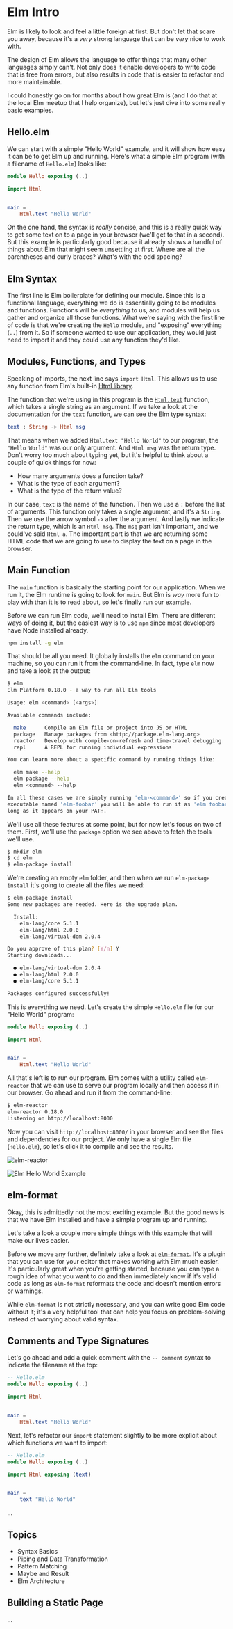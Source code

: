 # Elm Intro

Elm is likely to look and feel a little foreign at first. But don't let that
scare you away, because it's a _very_ strong language that can be _very_ nice
to work with.

The design of Elm allows the language to offer things that many other languages
simply can't. Not only does it enable developers to write code that is free
from errors, but also results in code that is easier to refactor and more
maintainable.

I could honestly go on for months about how great Elm is (and I do that at the
local Elm meetup that I help organize), but let's just dive into some really
basic examples.

## Hello.elm

We can start with a simple "Hello World" example, and it will show how easy it
can be to get Elm up and running. Here's what a simple Elm program (with a
filename of `Hello.elm`) looks like:

```elm
module Hello exposing (..)

import Html


main =
    Html.text "Hello World"
```

On the one hand, the syntax is _really_ concise, and this is a really quick way
to get some text on to a page in your browser (we'll get to that in a second).
But this example is particularly good because it already shows a handful of
things about Elm that might seem unsettling at first. Where are all the
parentheses and curly braces? What's with the odd spacing?

## Elm Syntax

The first line is Elm boilerplate for defining our module. Since this is a
functional language, everything we do is essentially going to be modules and
functions. Functions will be _everything_ to us, and modules will help us
gather and organize all those functions. What we're saying with the first line
of code is that we're creating the `Hello` module, and "exposing" everything
(`..`) from it. So if someone wanted to use our application, they would just
need to import it and they could use any function they'd like.

## Modules, Functions, and Types

Speaking of imports, the next line says `import Html`. This allows us to use
any function from Elm's built-in
[Html library](http://package.elm-lang.org/packages/elm-lang/html/2.0.0/Html).

The function that we're using in this program is the
[`Html.text`](http://package.elm-lang.org/packages/elm-lang/html/2.0.0/Html#text)
function, which takes a single string as an argument. If we take a look at the
documentation for the `text` function, we can see the Elm type syntax:

```elm
text : String -> Html msg
```

That means when we added `Html.text "Hello World"` to our program, the `"Hello
World"` was our only argument. And `Html msg` was the return type. Don't worry
too much about typing yet, but it's helpful to think about a couple of quick
things for now:

- How many arguments does a function take?
- What is the type of each argument?
- What is the type of the return value?

In our case, `text` is the name of the function. Then we use a `:` before the
list of arguments. This function only takes a single argument, and it's a
`String`. Then we use the arrow symbol `->` after the argument. And lastly we
indicate the return type, which is an `Html msg`. The `msg` part isn't
important, and we could've said `Html a`. The important part is that we are
returning some HTML code that we are going to use to display the text on a
page in the browser.

## Main Function

The `main` function is basically the starting point for our application. When
we run it, the Elm runtime is going to look for `main`. But Elm is _way_ more
fun to play with than it is to read about, so let's finally run our example.

Before we can run Elm code, we'll need to install Elm. There are different
ways of doing it, but the easiest way is to use `npm` since most developers
have Node installed already.

```bash
npm install -g elm
```

That should be all you need. It globally installs the `elm` command on your
machine, so you can run it from the command-line. In fact, type `elm` now and
take a look at the output:

```bash
$ elm
Elm Platform 0.18.0 - a way to run all Elm tools

Usage: elm <command> [<args>]

Available commands include:

  make      Compile an Elm file or project into JS or HTML
  package   Manage packages from <http://package.elm-lang.org>
  reactor   Develop with compile-on-refresh and time-travel debugging
  repl      A REPL for running individual expressions

You can learn more about a specific command by running things like:

  elm make --help
  elm package --help
  elm <command> --help

In all these cases we are simply running 'elm-<command>' so if you create an
executable named 'elm-foobar' you will be able to run it as 'elm foobar' as
long as it appears on your PATH.
```

We'll use all these features at some point, but for now let's focus on two of
them. First, we'll use the `package` option we see above to fetch the tools
we'll use.

```bash
$ mkdir elm
$ cd elm
$ elm-package install
```

We're creating an empty `elm` folder, and then when we run `elm-package install`
it's going to create all the files we need:

```bash
$ elm-package install
Some new packages are needed. Here is the upgrade plan.

  Install:
    elm-lang/core 5.1.1
    elm-lang/html 2.0.0
    elm-lang/virtual-dom 2.0.4

Do you approve of this plan? [Y/n] Y
Starting downloads...

  ● elm-lang/virtual-dom 2.0.4
  ● elm-lang/html 2.0.0
  ● elm-lang/core 5.1.1

Packages configured successfully!
```

This is everything we need. Let's create the simple `Hello.elm` file for our
"Hello World" program:

```elm
module Hello exposing (..)

import Html


main =
    Html.text "Hello World"
```

All that's left is to run our program. Elm comes with a utility called
`elm-reactor` that we can use to serve our program locally and then access
it in our browser. Go ahead and run it from the command-line:

```bash
$ elm-reactor
elm-reactor 0.18.0
Listening on http://localhost:8000
```

Now you can visit `http://localhost:8000/` in your browser and see the files
and dependencies for our project. We only have a single Elm file (`Hello.elm`),
so let's click it to compile and see the results.

![elm-reactor](images/elm_intro/elm-reactor.png)

![Elm Hello World Example](images/elm_intro/elm-hello-world.png)

## elm-format

Okay, this is admittedly not the most exciting example. But the good news is
that we have Elm installed and have a simple program up and running.

Let's take a look a couple more simple things with this example that will
make our lives easier.

Before we move any further, definitely take a look at
[`elm-format`](https://github.com/avh4/elm-format). It's a plugin that you can
use for your editor that makes working with Elm much easier. It's particularly
great when you're getting started, because you can type a rough idea of what
you want to do and then immediately know if it's valid code as long as
`elm-format` reformats the code and doesn't mention errors or warnings.

While `elm-format` is not strictly necessary, and you can write good Elm code
without it; it's a very helpful tool that can help you focus on problem-solving
instead of worrying about valid syntax.

## Comments and Type Signatures

Let's go ahead and add a quick comment with the `-- comment` syntax to
indicate the filename at the top:

```elm
-- Hello.elm
module Hello exposing (..)

import Html


main =
    Html.text "Hello World"
```

Next, let's refactor our `import` statement slightly to be more explicit about
which functions we want to import:

```elm
-- Hello.elm
module Hello exposing (..)

import Html exposing (text)


main =
    text "Hello World"
```

...

## Topics

- Syntax Basics
- Piping and Data Transformation
- Pattern Matching
- Maybe and Result
- Elm Architecture

## Building a Static Page

...
